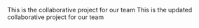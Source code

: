 This is the collaborative project for our team
This is the updated collaborative project for our team
